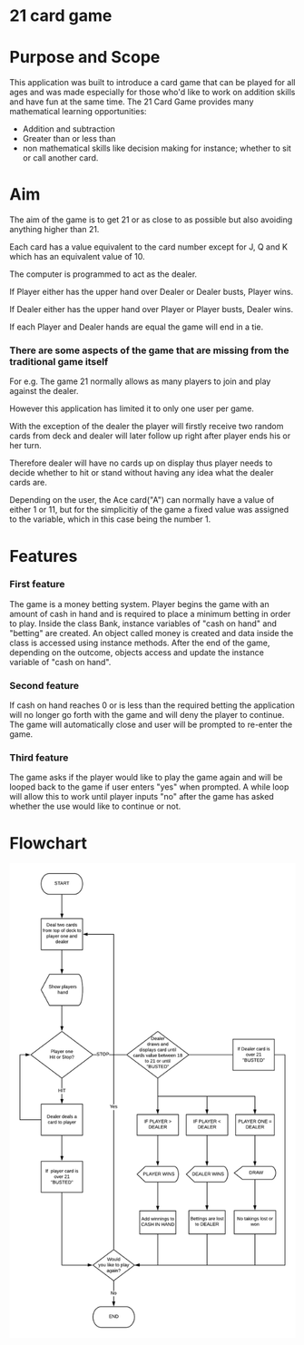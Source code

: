 # 21 card game

# Purpose and Scope
This application was built to introduce a card game that can be played for all ages and was made especially for those who'd like to work on addition skills and have fun at the same time. The 21 Card Game provides many mathematical learning opportunities:

- Addition and subtraction
- Greater than or less than
- non mathematical skills like decision making for instance; whether to sit or call another card.

# Aim
The aim of the game is to get 21 or as close to as possible but also avoiding anything higher than 21.

Each card has a value equivalent to the card number except for J, Q and K which has an equivalent value of 10.

The computer is programmed to act as the dealer.

If Player either has the upper hand over Dealer or Dealer busts, Player wins.

If Dealer either has the upper hand over Player or Player busts, Dealer wins.

If each Player and Dealer hands are equal the game will end in a tie. 

### There are some aspects of the game that are missing from the traditional game itself
For e.g. The game 21 normally allows as many players to join and play against the dealer.

However this application has limited it to only one user per game.

With the exception of the dealer the player will firstly receive two random cards from deck and dealer will later follow up right after player ends his or her turn. 

Therefore dealer will have no cards up on display thus player needs to decide whether to hit or stand without having any idea what the dealer cards are.

Depending on the user, the Ace card("A") can normally have a value of either 1 or 11, but for the simplicitiy of the game a fixed value was assigned to the variable, which in this case being the number 1.

# Features

### First feature 
The game is a money betting system. Player begins the game with an amount of cash in hand and is required to place a minimum betting in order to play. Inside the class Bank, instance variables of "cash on hand" and "betting" are created. An object called money is created and data inside the class is accessed using instance methods. After the end of the game, depending on the outcome, objects access and update the instance variable of "cash on hand".

### Second feature
If cash on hand reaches 0 or is less than the required betting the application will no longer go forth with the game and will deny the player to continue. The game will automatically close and user will be prompted to re-enter the game.

### Third feature
The game asks if the player would like to play the game again and will be looped back to the game if user enters "yes" when prompted. A while loop will allow this to work until player inputs "no" after the game has asked whether the use would like to continue or not. 

# Flowchart
![flowchart](./doc/Terminalapp21.png)




















